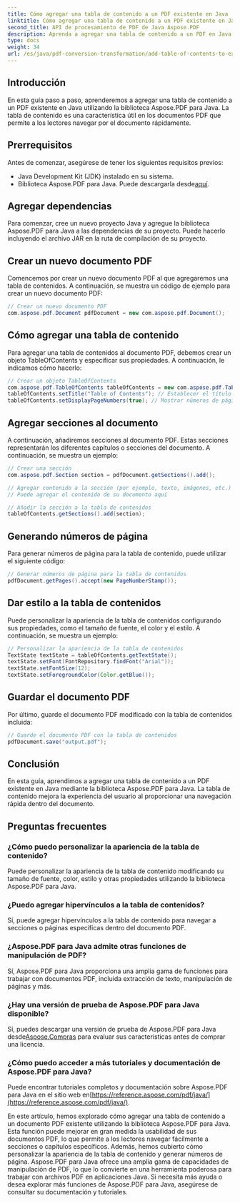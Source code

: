 ```yaml
---
title: Cómo agregar una tabla de contenido a un PDF existente en Java
linktitle: Cómo agregar una tabla de contenido a un PDF existente en Java
second_title: API de procesamiento de PDF de Java Aspose.PDF
description: Aprenda a agregar una tabla de contenido a un PDF en Java con Aspose.PDF para Java. Mejore la navegación en el documento con esta guía paso a paso.
type: docs
weight: 34
url: /es/java/pdf-conversion-transformation/add-table-of-contents-to-existing-pdf-in-java/
---
```


## Introducción
En esta guía paso a paso, aprenderemos a agregar una tabla de contenido a un PDF existente en Java utilizando la biblioteca Aspose.PDF para Java. La tabla de contenido es una característica útil en los documentos PDF que permite a los lectores navegar por el documento rápidamente.

## Prerrequisitos
Antes de comenzar, asegúrese de tener los siguientes requisitos previos:
- Java Development Kit (JDK) instalado en su sistema.
-  Biblioteca Aspose.PDF para Java. Puede descargarla desde[aquí](https://releases.aspose.com/pdf/java/).

## Agregar dependencias
Para comenzar, cree un nuevo proyecto Java y agregue la biblioteca Aspose.PDF para Java a las dependencias de su proyecto. Puede hacerlo incluyendo el archivo JAR en la ruta de compilación de su proyecto.

## Crear un nuevo documento PDF
Comencemos por crear un nuevo documento PDF al que agregaremos una tabla de contenidos. A continuación, se muestra un código de ejemplo para crear un nuevo documento PDF:

```java
// Crear un nuevo documento PDF
com.aspose.pdf.Document pdfDocument = new com.aspose.pdf.Document();
```

## Cómo agregar una tabla de contenido
Para agregar una tabla de contenidos al documento PDF, debemos crear un objeto TableOfContents y especificar sus propiedades. A continuación, le indicamos cómo hacerlo:

```java
// Crear un objeto TableOfContents
com.aspose.pdf.TableOfContents tableOfContents = new com.aspose.pdf.TableOfContents();
tableOfContents.setTitle("Table of Contents"); // Establecer el título de la tabla de contenidos
tableOfContents.setDisplayPageNumbers(true); // Mostrar números de página
```

## Agregar secciones al documento
A continuación, añadiremos secciones al documento PDF. Estas secciones representarán los diferentes capítulos o secciones del documento. A continuación, se muestra un ejemplo:

```java
// Crear una sección
com.aspose.pdf.Section section = pdfDocument.getSections().add();

// Agregar contenido a la sección (por ejemplo, texto, imágenes, etc.)
// Puede agregar el contenido de su documento aquí

// Añadir la sección a la tabla de contenidos
tableOfContents.getSections().add(section);
```

## Generando números de página
Para generar números de página para la tabla de contenido, puede utilizar el siguiente código:

```java
// Generar números de página para la tabla de contenidos
pdfDocument.getPages().accept(new PageNumberStamp());
```

## Dar estilo a la tabla de contenidos
Puede personalizar la apariencia de la tabla de contenidos configurando sus propiedades, como el tamaño de fuente, el color y el estilo. A continuación, se muestra un ejemplo:

```java
// Personalizar la apariencia de la tabla de contenidos
TextState textState = tableOfContents.getTextState();
textState.setFont(FontRepository.findFont("Arial"));
textState.setFontSize(12);
textState.setForegroundColor(Color.getBlue());
```

## Guardar el documento PDF
Por último, guarde el documento PDF modificado con la tabla de contenidos incluida:

```java
// Guarde el documento PDF con la tabla de contenidos
pdfDocument.save("output.pdf");
```

## Conclusión
En esta guía, aprendimos a agregar una tabla de contenido a un PDF existente en Java mediante la biblioteca Aspose.PDF para Java. La tabla de contenido mejora la experiencia del usuario al proporcionar una navegación rápida dentro del documento.

## Preguntas frecuentes
### ¿Cómo puedo personalizar la apariencia de la tabla de contenido?
Puede personalizar la apariencia de la tabla de contenido modificando su tamaño de fuente, color, estilo y otras propiedades utilizando la biblioteca Aspose.PDF para Java.

### ¿Puedo agregar hipervínculos a la tabla de contenidos?
Sí, puede agregar hipervínculos a la tabla de contenido para navegar a secciones o páginas específicas dentro del documento PDF.

### ¿Aspose.PDF para Java admite otras funciones de manipulación de PDF?
Sí, Aspose.PDF para Java proporciona una amplia gama de funciones para trabajar con documentos PDF, incluida extracción de texto, manipulación de páginas y más.

### ¿Hay una versión de prueba de Aspose.PDF para Java disponible?
 Sí, puedes descargar una versión de prueba de Aspose.PDF para Java desde[Aspose.Compras](https://purchase.aspose.com/temporary-license/) para evaluar sus características antes de comprar una licencia.

### ¿Cómo puedo acceder a más tutoriales y documentación de Aspose.PDF para Java?
 Puede encontrar tutoriales completos y documentación sobre Aspose.PDF para Java en el sitio web en[https://reference.aspose.com/pdf/java/](https://reference.aspose.com/pdf/java/).

En este artículo, hemos explorado cómo agregar una tabla de contenido a un documento PDF existente utilizando la biblioteca Aspose.PDF para Java. Esta función puede mejorar en gran medida la usabilidad de sus documentos PDF, lo que permite a los lectores navegar fácilmente a secciones o capítulos específicos. Además, hemos cubierto cómo personalizar la apariencia de la tabla de contenido y generar números de página. Aspose.PDF para Java ofrece una amplia gama de capacidades de manipulación de PDF, lo que lo convierte en una herramienta poderosa para trabajar con archivos PDF en aplicaciones Java. Si necesita más ayuda o desea explorar más funciones de Aspose.PDF para Java, asegúrese de consultar su documentación y tutoriales.